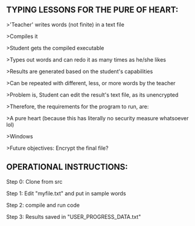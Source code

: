 TYPING LESSONS FOR THE PURE OF HEART:
-
\>'Teacher' writes words (not finite) in a text file

\>Compiles it

\>Student gets the compiled executable

\>Types out words and can redo it as many times as he/she likes

\>Results are generated based on the student's capabilities

\>Can be repeated with different, less, or more words by the teacher

\>Problem is, Student can edit the result's text file, as its unencrypted

\>Therefore, the requirements for the program to run, are:

\>A pure heart (because this has literally no security measure whatsoever lol)

\>Windows

\>Future objectives: Encrypt the final file?


OPERATIONAL INSTRUCTIONS:
-
Step 0: Clone from src

Step 1: Edit "myfile.txt" and put in sample words

Step 2: compile and run code

Step 3: Results saved in "USER_PROGRESS_DATA.txt"


